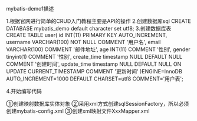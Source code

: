 mybatis-demo1描述

1.根据官网进行简单的CRUD入门教程主要是API的操作
2.创建数据库sql
CREATE DATABASE mybatis_demo default character set utf8;
3.创建数据库表
CREATE TABLE user(
 id INT(11) PRIMARY KEY AUTO_INCREMENT,
 username VARCHAR(100) NOT NULL COMMENT '用户名',
 email VARCHAR(100) COMMENT '邮件地址',
 age INT(11) COMMENT '性别',
 gender tinyint(1) COMMENT '性别',
 create_time timestamp NULL DEFAULT NULL COMMENT '创建时间',
 update_time timestamp NULL DEFAULT NULL ON UPDATE CURRENT_TIMESTAMP COMMENT '更新时间'
)ENGINE=InnoDB AUTO_INCREMENT=1000 DEFAULT CHARSET=utf8 COMMENT='用户表';


4.开始编写代码

①创建映射数据库实体对象
②采用xml方式创建sqlSessionFactory，所以必须创建mybatis-config.xml
③创建xml映射文件XxxMapper.xml